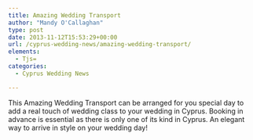 ```yaml
---
title: Amazing Wedding Transport
author: "Mandy O'Callaghan"
type: post
date: 2013-11-12T15:53:29+00:00
url: /cyprus-wedding-news/amazing-wedding-transport/
elements:
  - Tjs=
categories:
  - Cyprus Wedding News

---
```

This Amazing Wedding Transport can be arranged for you special day to add a real touch of wedding class to your wedding in Cyprus. Booking in advance is essential as there is only one of its kind in Cyprus. An elegant way to arrive in style on your wedding day!

&nbsp;